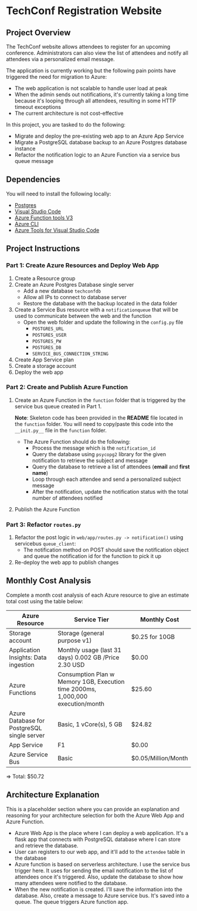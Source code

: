 # TechConf Registration Website

## Project Overview
The TechConf website allows attendees to register for an upcoming conference. Administrators can also view the list of attendees and notify all attendees via a personalized email message.

The application is currently working but the following pain points have triggered the need for migration to Azure:
 - The web application is not scalable to handle user load at peak
 - When the admin sends out notifications, it's currently taking a long time because it's looping through all attendees, resulting in some HTTP timeout exceptions
 - The current architecture is not cost-effective 

In this project, you are tasked to do the following:
- Migrate and deploy the pre-existing web app to an Azure App Service
- Migrate a PostgreSQL database backup to an Azure Postgres database instance
- Refactor the notification logic to an Azure Function via a service bus queue message

## Dependencies

You will need to install the following locally:
- [Postgres](https://www.postgresql.org/download/)
- [Visual Studio Code](https://code.visualstudio.com/download)
- [Azure Function tools V3](https://docs.microsoft.com/en-us/azure/azure-functions/functions-run-local?tabs=windows%2Ccsharp%2Cbash#install-the-azure-functions-core-tools)
- [Azure CLI](https://docs.microsoft.com/en-us/cli/azure/install-azure-cli?view=azure-cli-latest)
- [Azure Tools for Visual Studio Code](https://marketplace.visualstudio.com/items?itemName=ms-vscode.vscode-node-azure-pack)

## Project Instructions

### Part 1: Create Azure Resources and Deploy Web App
1. Create a Resource group
2. Create an Azure Postgres Database single server
   - Add a new database `techconfdb`
   - Allow all IPs to connect to database server
   - Restore the database with the backup located in the data folder
3. Create a Service Bus resource with a `notificationqueue` that will be used to communicate between the web and the function
   - Open the web folder and update the following in the `config.py` file
      - `POSTGRES_URL`
      - `POSTGRES_USER`
      - `POSTGRES_PW`
      - `POSTGRES_DB`
      - `SERVICE_BUS_CONNECTION_STRING`
4. Create App Service plan
5. Create a storage account
6. Deploy the web app

### Part 2: Create and Publish Azure Function
1. Create an Azure Function in the `function` folder that is triggered by the service bus queue created in Part 1.

      **Note**: Skeleton code has been provided in the **README** file located in the `function` folder. You will need to copy/paste this code into the `__init.py__` file in the `function` folder.
      - The Azure Function should do the following:
         - Process the message which is the `notification_id`
         - Query the database using `psycopg2` library for the given notification to retrieve the subject and message
         - Query the database to retrieve a list of attendees (**email** and **first name**)
         - Loop through each attendee and send a personalized subject message
         - After the notification, update the notification status with the total number of attendees notified
2. Publish the Azure Function

### Part 3: Refactor `routes.py`
1. Refactor the post logic in `web/app/routes.py -> notification()` using servicebus `queue_client`:
   - The notification method on POST should save the notification object and queue the notification id for the function to pick it up
2. Re-deploy the web app to publish changes

## Monthly Cost Analysis
Complete a month cost analysis of each Azure resource to give an estimate total cost using the table below:

| Azure Resource                              | Service Tier                                                                    | Monthly Cost         |
| ------------                                | ------------                                                                    | ------------         |
| Storage account                             | Storage (general purpose v1)                                                    | $0.25 for 10GB       |
| Application Insights: Data ingestion	       | Monthly usage (last 31 days)	0.002 GB /Price 2.30 USD                          | $0.00                |
| Azure Functions                             | Consumption Plan w Memory 1GB, Execution time 2000ms, 1,000,000 execution/month | $25.60               |
| Azure Database for PostgreSQL single server | Basic, 1 vCore(s), 5 GB                                                         | $24.82               |
| App Service                                 | F1                                                                              | $0.00                |
| Azure Service Bus                           | Basic                                                                           | $0.05/Million/Month  |
=> Total: $50.72
## Architecture Explanation
This is a placeholder section where you can provide an explanation and reasoning for your architecture selection for both the Azure Web App and Azure Function.
- Azure Web App is the place where I can deploy a web application. It's a flask app that connects with PostgreSQL database where I can store and retrieve the database.
- User can registers to our web app, and it'll add to the `attendee` table in the database
- Azure function is based on serverless architecture. I use the service bus trigger here. It uses for sending the email notification to the list of attendees once it's triggered. Also, update the database to show how many attendees were notified to the database.
- When the new notification is created. I'll save the information into the database. Also, create a message to Azure service bus. It's saved into a queue. The queue triggers Azure function app.
